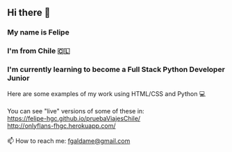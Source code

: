 ## Hi there 👋
### My name is Felipe
### I'm from Chile :chile:
### I'm currently learning to become a Full Stack Python Developer Junior
Here are some examples of my work using HTML/CSS and Python :computer: \
\
You can see "live" versions of some of these in:\
https://felipe-hgc.github.io/pruebaViajesChile/ \
http://onlyflans-fhgc.herokuapp.com/ \
\
📫 How to reach me: fgaldame@gmail.com 
